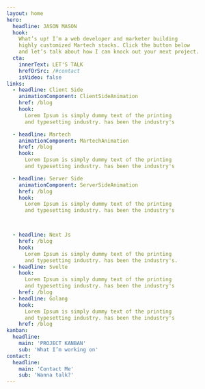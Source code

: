 ```yaml
---
layout: home
hero:
  headline: JASON MASON
  hook: 
    What’s up! I’m a web developer and marketer building
    highly customized Martech stacks. Click the button below
    and let’s talk about how I can knock out your next project.
  cta:
    innerText: LET'S TALK
    hrefOrSrc: /#contact
    isVideo: false
links:
  - headline: Client Side
    animationComponent: ClientSideAnimation 
    href: /blog
    hook:
      Lorem Ipsum is simply dummy text of the printing 
      and typesetting industry. has been the industry's 

  - headline: Martech
    animationComponent: MartechAnimation
    href: /blog
    hook:
      Lorem Ipsum is simply dummy text of the printing 
      and typesetting industry. has been the industry's 

  - headline: Server Side
    animationComponent: ServerSideAnimation
    href: /blog
    hook:
      Lorem Ipsum is simply dummy text of the printing 
      and typesetting industry. has been the industry's 



  - headline: Next Js
    href: /blog
    hook:
      Lorem Ipsum is simply dummy text of the printing 
      and typesetting industry. has been the industry's. 
  - headline: Svelte 
    hook:
      Lorem Ipsum is simply dummy text of the printing 
      and typesetting industry. has been the industry's 
    href: /blog
  - headline: Golang 
    hook:
      Lorem Ipsum is simply dummy text of the printing 
      and typesetting industry. has been the industry's 
    href: /blog
kanban:
  headline:
    main: 'PROJECT KANBAN'
    sub: 'What I’m working on'
contact:
  headline:
    main: 'Contact Me'
    sub: 'Wanna talk?'
---
```

